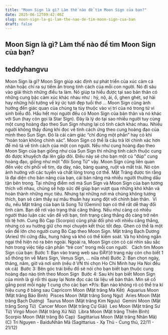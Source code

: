 ```yaml
---
title: "Moon Sign là gì? Làm thế nào để tìm Moon Sign của bạn?"
date: 2025-06-12T09:42:40Z
slug: moon-sign-la-gi-lam-the-nao-de-tim-moon-sign-cua-ban
draft: false
---
```


## Moon Sign là gì? Làm thế nào để tìm Moon Sign của bạn?

## teddyhangvu

Moon Sign là gì?​ ​Moon Sign giúp xác định sự phát triển của xúc cảm cá nhân hoặc chỉ ra sự tiềm ẩn trong tính cách của mỗi con người. Nó đi sâu vào giải thích những điều ta làm. Nó giúp ta hiểu được tại sao bản thân có những cung bậc cảm xúc khác nhau như : hỷ, nộ, ái, ố, ghen ghét, sợ hãi hay những hồi tưởng về ký ức tươi đẹp tuổi thơ …​ ​Moon Sign cũng ảnh hưởng đến giác quan của chúng ta tùy thuộc vào vị trí của nó trong tử vi sinh biểu đồ. Hầu hết mọi người đều có Moon Sign của bản thân và nó khác với Sun (hay còn gọi là Star Sign). Đây là lý do tại sao nhiều người tuy cùng một cung hoàng đạo theo Sun Sign nhưng lại có tính cách khác nhau. Nhiều người không thấy đúng khi đọc về tính cách ứng theo cung hoàng đạo của mình theo Sun Sign. Đó là cái cảm giác “chỉ đúng một phần” hay có khi “hoàn toàn không chính xác”. Moon Sign có thể là câu trả lời chính xác hơn để mô tả về tính cách của một con người.​ ​Nếu như cung hoàng đạo theo Moon Sign của bạn giống như của Sun Sign thì những tính cách thuộc cung đó được khuyếch đại lên gấp đôi. Điều này sẽ cho bạn một cú "đúp" cung hoàng đạo, giống như một "đôi Song Tử" vậy. Moon Sign cũng liên quan đến việc chi phối về tim, dạ dày, não, bàng quang, ruột và mắt trái. Nó còn ảnh hưởng với các tuyến và chất lỏng trong cơ thể.​ ​Mặt Trăng được tin rằng là đại diện cho bản năng của bạn, cái bản năng mà nhiều người thường dấu tận bên trong. Tại những điểm nơi mà Sun Sign và Moon Sign của bạn tương thích với nhau, chúng sẽ hợp sức để giúp bạn vượt qua những khó khăn và hoàn thành những mục tiêu. Nhưng tại những nơi mà chúng không tương thích, bạn sẽ cảm thấy sự mâu thuẫn hay xung đột với chính bản thân. ​ ​Ví dụ, nếu Mặt trăng của bạn là Song Tử (Gemini) bạn có thể rất dễ thay đổi tình cảm. Bạn dễ rơi vào trạng thái căng thẳng. Nếu như càng có nhiều người thảo luận các vấn đề với bạn, tình trạng căng thẳng đó càng trở nên tồi tệ hơn. Cung Bò Cạp (Scorpio) cũng phải đối phó với nhiều căng thẳng, nhưng có xu hướng giữ cho mọi chuyện kết thúc tốt đẹp. Ghen có thể là một vấn đề lớn cho người cung Bò Cạp theo Moon Sign. Mặt trăng Bạch Dương (Aries) thì cứng đầu, hung hăng và khó có thể kiểm soát. Và họ không ngần ngại thể hiện nó ra bên ngoài. Ngoài ra, Moon Sign còn có cái nhìn sâu sắc hơn trong việc tiếp cận phần “trẻ con” trong mỗi con người.​ ​ ​ ​Cách tìm Moon Sign của bạn:​ ​Bước 1: Bạn vào trang web sau ĐÂY​(ở trang này còn cho biết 1 số thông tin về Mars Sign, Venus Sign, ... nữa nhé)​ ​Bước 2: Bạn chọn ngày, tháng, năm, giờ và nơi sinh (nếu ở VN thì chọn Ho Chi Minh hay Ha Noi đều ok cả)​ ​ ​Bước 3: Bên góc trái biểu đồ sẽ nói cho bạn biết bạn thuộc cung hoàng đạo nào tính theo Moon Sign​ ​ ​Bước 4: Sau khi bạn biết Moon Sign của mình là gì rồi thì quay lại Note đọc các tài liệu về bản thân. Min sẽ cố gắng post mỗi ngày 1 cung cho các bạn​ ​*P/s: Bạn nào không rõ có thể tra kí hiệu cung ở bảng sau​ ​Capricorn Moon (Mặt trăng Ma Kết) ​ ​Aquarius Moon (Mặt trăng Bảo Bình) ​ ​Pisces Moon (Mặt trăng Song Ngư) ​ ​Aries Moon (Mặt trăng Bạch Dương) ​ ​Taurus Moon (Mặt trăng Kim Ngưu) ​ ​Gemini Moon (Mặt trăng Song Tử) ​ ​Cancer Moon (Mặt trăng Cự Giải) ​ ​Leo Moon (Mặt trăng Sư Tử) ​ ​Virgo Moon (Mặt trăng Xử Nữ) ​ ​Libra Moon (Mặt trăng Thiên Bình) ​ ​Scorpio Moon (Mặt trăng Bò Cạp) ​ ​Sagittarius Moon (Mặt trăng Nhân Mã) ​ ​ ​(C) Tri Nguyen - Baidu​Nhân Mã (Sagittarius - Xạ Thủ - Cung thủ, 22/11 - 21/12)​ ​